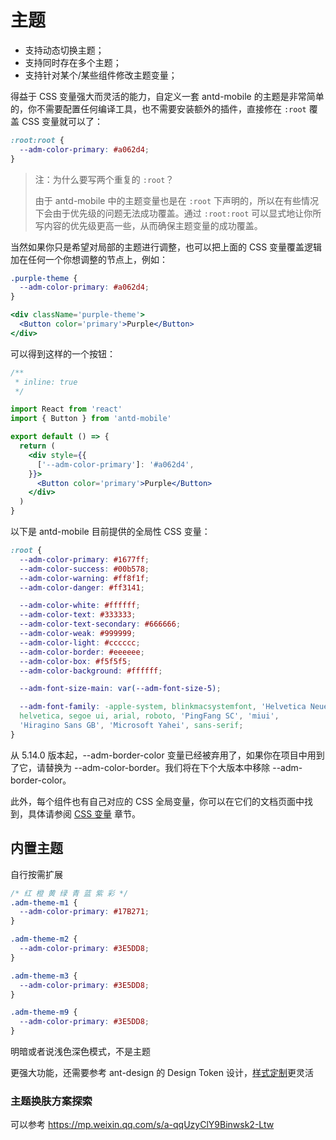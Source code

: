 # 主题

- 支持动态切换主题；
- 支持同时存在多个主题；
- 支持针对某个/某些组件修改主题变量；

得益于 CSS 变量强大而灵活的能力，自定义一套 antd-mobile 的主题是非常简单的，你不需要配置任何编译工具，也不需要安装额外的插件，直接修在 `:root` 覆盖 CSS 变量就可以了：

```css
:root:root {
  --adm-color-primary: #a062d4;
}
```

> 注：为什么要写两个重复的 `:root`？
>
> 由于 antd-mobile 中的主题变量也是在 `:root` 下声明的，所以在有些情况下会由于优先级的问题无法成功覆盖。通过 `:root:root` 可以显式地让你所写内容的优先级更高一些，从而确保主题变量的成功覆盖。

当然如果你只是希望对局部的主题进行调整，也可以把上面的 CSS 变量覆盖逻辑加在任何一个你想调整的节点上，例如：

```css
.purple-theme {
  --adm-color-primary: #a062d4;
}
```

```jsx
<div className='purple-theme'>
  <Button color='primary'>Purple</Button>
</div>
```

可以得到这样的一个按钮：

```jsx | preview
/**
 * inline: true
 */

import React from 'react'
import { Button } from 'antd-mobile'

export default () => {
  return (
    <div style={{
      ['--adm-color-primary']: '#a062d4',
    }}>
      <Button color='primary'>Purple</Button>
    </div>
  )
}
```

以下是 antd-mobile 目前提供的全局性 CSS 变量：

```css
:root {
  --adm-color-primary: #1677ff;
  --adm-color-success: #00b578;
  --adm-color-warning: #ff8f1f;
  --adm-color-danger: #ff3141;

  --adm-color-white: #ffffff;
  --adm-color-text: #333333;
  --adm-color-text-secondary: #666666;
  --adm-color-weak: #999999;
  --adm-color-light: #cccccc;
  --adm-color-border: #eeeeee;
  --adm-color-box: #f5f5f5;
  --adm-color-background: #ffffff;

  --adm-font-size-main: var(--adm-font-size-5);

  --adm-font-family: -apple-system, blinkmacsystemfont, 'Helvetica Neue',
  helvetica, segoe ui, arial, roboto, 'PingFang SC', 'miui',
  'Hiragino Sans GB', 'Microsoft Yahei', sans-serif;
}
```

<Alert type="warning">
  从 5.14.0 版本起，--adm-border-color 变量已经被弃用了，如果你在项目中用到了它，请替换为 --adm-color-border。我们将在下个大版本中移除 --adm-border-color。
</Alert>

此外，每个组件也有自己对应的 CSS 全局变量，你可以在它们的文档页面中找到，具体请参阅 [CSS 变量](/zh/guide/css-variables) 章节。

## 内置主题

自行按需扩展

```css
/* 红 橙 黄 绿 青 蓝 紫 彩 */
.adm-theme-m1 {
  --adm-color-primary: #17B271;
}

.adm-theme-m2 {
  --adm-color-primary: #3E5DD8;
}

.adm-theme-m3 {
  --adm-color-primary: #3E5DD8;
}

.adm-theme-m9 {
  --adm-color-primary: #3E5DD8;
}
```

明暗或者说浅色深色模式，不是主题

更强大功能，还需要参考 ant-design 的 Design Token 设计，[样式定制](https://ant.design/docs/react/customize-theme-cn)更灵活

### 主题换肤方案探索

可以参考 https://mp.weixin.qq.com/s/a-qqUzyClY9Binwsk2-Ltw
